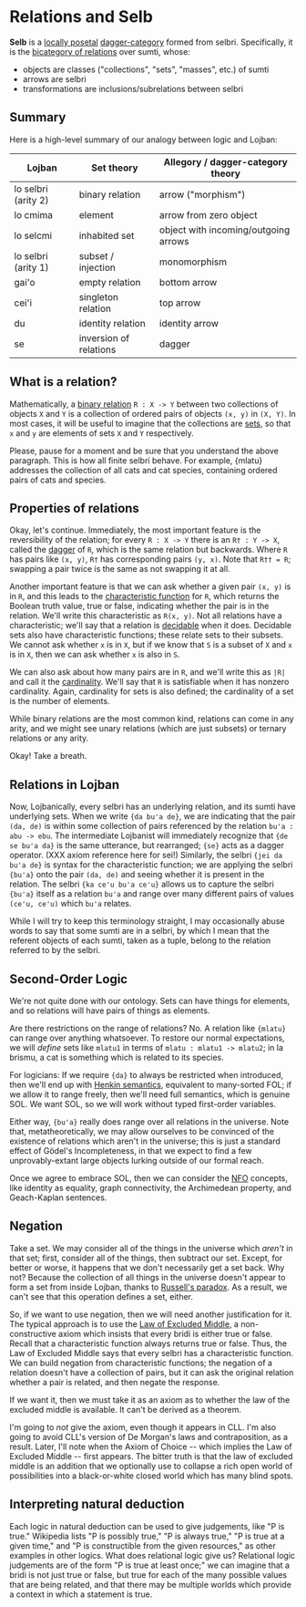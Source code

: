 # Relations and **Selb**

**Selb** is a [locally
posetal](https://ncatlab.org/nlab/show/locally+posetal+2-category)
[dagger-category](https://ncatlab.org/nlab/show/dagger+category) formed from
selbri. Specifically, it is the [bicategory of
relations](https://ncatlab.org/nlab/show/bicategory+of+relations) over sumti,
whose:

* objects are classes ("collections", "sets", "masses", etc.) of sumti
* arrows are selbri
* transformations are inclusions/subrelations between selbri

## Summary

Here is a high-level summary of our analogy between logic and Lojban:

Lojban | Set theory | Allegory / dagger-category theory
---|---|---
lo selbri (arity 2) | binary relation | arrow ("morphism")
lo cmima | element | arrow from zero object
lo selcmi | inhabited set | object with incoming/outgoing arrows
lo selbri (arity 1) | subset / injection | monomorphism
gai'o | empty relation | bottom arrow
cei'i | singleton relation | top arrow
du | identity relation | identity arrow
se | inversion of relations | dagger

## What is a relation?

Mathematically, a [binary
relation](https://en.wikipedia.org/wiki/Binary_relation) `R : X -> Y` between
two collections of objects `X` and `Y` is a collection of ordered pairs of
objects `(x, y)` in `(X, Y)`. In most cases, it will be useful to imagine that
the collections are [sets](https://en.wikipedia.org/wiki/Set_(mathematics)), so
that `x` and `y` are elements of sets `X` and `Y` respectively.

Please, pause for a moment and be sure that you understand the above
paragraph. This is how all finite selbri behave. For example, {mlatu}
addresses the collection of all cats and cat species, containing ordered pairs
of cats and species.

## Properties of relations

Okay, let's continue. Immediately, the most important feature is the
reversibility of the relation; for every `R : X -> Y` there is an
`R† : Y -> X`, called the
[dagger](https://en.wikipedia.org/wiki/Dagger_category) of `R`, which is the
same relation but backwards. Where `R` has pairs like `(x, y)`, `R†` has
corresponding pairs `(y, x)`. Note that `R†† = R`; swapping a pair twice is the
same as not swapping it at all.

Another important feature is that we can ask whether a given pair `(x, y)` is
in `R`, and this leads to the [characteristic
function](https://en.wikipedia.org/wiki/Indicator_function) for `R`, which
returns the Boolean truth value, true or false, indicating whether the pair is
in the relation. We'll write this characteristic as `R(x, y)`. Not all
relations have a characteristic; we'll say that a relation is
[decidable](https://en.wikipedia.org/wiki/Computable_set) when it does.
Decidable sets also have characteristic functions; these relate sets to their
subsets. We cannot ask whether `x` is in `X`, but if we know that `S` is a
subset of `X` and `x` is in `X`, then we can ask whether `x` is also in `S`.

We can also ask about how many pairs are in `R`, and we'll write this as `|R|`
and call it the [cardinality](https://en.wikipedia.org/wiki/Cardinality). We'll
say that `R` is satisfiable when it has nonzero cardinality. Again, cardinality
for sets is also defined; the cardinality of a set is the number of elements.

While binary relations are the most common kind, relations can come in any
arity, and we might see unary relations (which are just subsets) or ternary
relations or any arity.

Okay! Take a breath.

## Relations in Lojban

Now, Lojbanically, every selbri has an underlying relation, and its sumti have
underlying sets. When we write `{da bu'a de}`, we are indicating that the pair
`(da, de)` is within some collection of pairs referenced by the relation `bu'a
: abu -> ebu`. The intermediate Lojbanist will immediately recognize that `{de
se bu'a da}` is the same utterance, but rearranged; `{se}` acts as a dagger
operator. (XXX axiom reference here for sei!) Similarly, the selbri `{jei da
bu'a de}` is syntax for the characteristic function; we are applying the selbri
`{bu'a}` onto the pair `(da, de)` and seeing whether it is present in the
relation. The selbri `{ka ce'u bu'a ce'u}` allows us to capture the selbri
`{bu'a}` itself as a relation `bu'a` and range over many different pairs of
values `(ce'u, ce'u)` which `bu'a` relates.

While I will try to keep this terminology straight, I may occasionally abuse
words to say that some sumti are in a selbri, by which I mean that the
referent objects of each sumti, taken as a tuple, belong to the relation
referred to by the selbri.

## Second-Order Logic

We're not quite done with our ontology. Sets can have things for elements, and
so relations will have pairs of things as elements.

Are there restrictions on the range of relations? No. A relation like `{mlatu}`
can range over anything whatsoever. To restore our normal expectations, we will
*define* sets like `mlatu1` in terms of `mlatu : mlatu1 -> mlatu2`; in la
brismu, a cat is something which is related to its species.

For logicians: If we require `{da}` to always be restricted when introduced,
then we'll end up with [Henkin
semantics](https://en.wikipedia.org/wiki/Second-order_logic#Semantics),
equivalent to many-sorted FOL; if we allow it to range freely, then we'll need
full semantics, which is genuine SOL.  We want SOL, so we will work without
typed first-order variables.

Either way, `{bu'a}` really does range over all relations in the universe. Note
that, metatheoretically, we may allow ourselves to be convinced of the
existence of relations which aren't in the universe; this is just a standard
effect of Gödel's Incompleteness, in that we expect to find a few
unprovably-extant large objects lurking outside of our formal reach.

Once we agree to embrace SOL, then we can consider the [NFO](nfo.md)
concepts, like identity as equality, graph connectivity, the Archimedean
property, and Geach-Kaplan sentences.

## Negation

Take a set. We may consider all of the things in the universe which *aren't* in
that set; first, consider all of the things, then subtract our set. Except, for
better or worse, it happens that we don't necessarily get a set back. Why not?
Because the collection of all things in the universe doesn't appear to form a
set from inside Lojban, thanks to [Russell's
paradox](https://en.wikipedia.org/wiki/Russell%27s_paradox). As a result, we
can't see that this operation defines a set, either.

So, if we want to use negation, then we will need another justification for it.
The typical approach is to use the [Law of Excluded
Middle](https://en.wikipedia.org/wiki/Law_of_excluded_middle), a
non-constructive axiom which insists that every bridi is either true or false.
Recall that a characteristic function always returns true or false. Thus, the
Law of Excluded Middle says that every selbri has a characteristic function. We
can build negation from characteristic functions; the negation of a relation
doesn't have a collection of pairs, but it can ask the original relation
whether a pair is related, and then negate the response. 

If we want it, then we must take it as an axiom as to whether the law of the
excluded middle is available. It can't be derived as a theorem.

I'm going to *not* give the axiom, even though it appears in CLL. I'm also
going to avoid CLL's version of De Morgan's laws and contraposition, as a
result. Later, I'll note when the Axiom of Choice -- which implies the Law of
Excluded Middle -- first appears. The bitter truth is that the law of excluded
middle is an addition that we optionally use to collapse a rich open world of
possibilities into a black-or-white closed world which has many blind spots.

## Interpreting natural deduction

Each logic in natural deduction can be used to give judgements, like "P is
true." Wikipedia lists "P is possibly true," "P is always true," "P is true at
a given time," and "P is constructible from the given resources," as other
examples in other logics. What does relational logic give us? Relational logic
judgements are of the form "P is true at least once;" we can imagine that a
bridi is not just true or false, but true for each of the many possible values
that are being related, and that there may be multiple worlds which provide a
context in which a statement is true.
